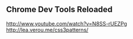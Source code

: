 ## Chrome Dev Tools Reloaded 

http://www.youtube.com/watch?v=N8SS-rUEZPg
http://lea.verou.me/css3patterns/